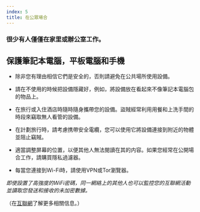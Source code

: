 ```yaml
---
index: 5
title: 在公眾場合
---
```

### 很少有人僅僅在家里或辦公室工作。

## 保護筆記本電腦，平板電腦和手機

- 除非您有理由相信它們是安全的，否則請避免在公共場所使用設備。

- 請在不使用的時候把設備隱藏好，例如，將設備放在看起來不像筆記本電腦包的物品上。

- 在旅行或入住酒店時隨時隨身攜帶您的設備。盜賊經常利用用餐和上洗手間的時段來竊取無人看管的設備。

- 在計劃旅行時，請考慮携帶安全電纜，您可以使用它將設備連接到附近的物體並阻止竊賊。

- 適當調整屏幕的位置，以便其他人無法閱讀在其的内容。如果您經常在公開場合工作，請購買隱私過濾器。

- 每當您連接到Wi-Fi時，請使用VPN或Tor瀏覽器。

*即使設置了高強度的WiFi密碼，同一網絡上的其他人也可以監控您的互聯網活動並讀取您發送和接收的未加密數據。*

（在[互聯網](umbrella://communications/the-internet/beginner)了解更多相關信息。）